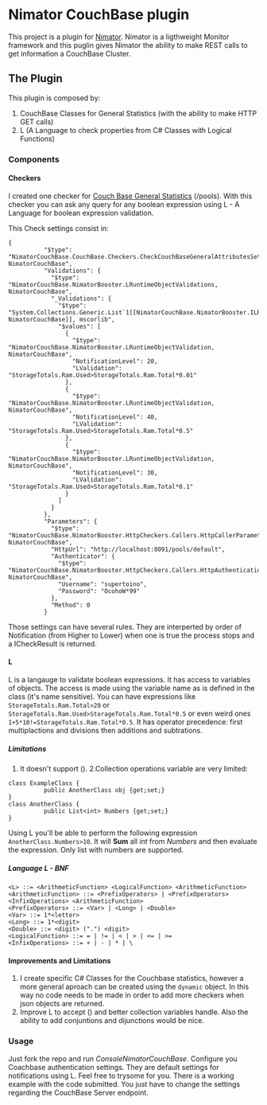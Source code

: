 # Nimator CouchBase plugin

This project is a plugin for [Nimator](https://github.com/omniaretail/nimator). Nimator is a ligthweight Monitor framework and this puglin gives Nimator the ability to make REST calls to get information a CouchBase Cluster.

## The Plugin

This plugin is composed by:

1. CouchBase Classes for General  Statistics (with the ability to make HTTP GET calls)
2. L (A Language to check properties from C# Classes with Logical Functions)

### Components
#### Checkers
I created one checker for [Couch Base General Statistics](https://developer.couchbase.com/documentation/server/current/rest-api/rest-endpoints-all.html) (/pools). With this checker you can ask any query for any boolean expression using L - A Language for boolean expression validation.

This Check settings consist in:
```
{
          "$type": "NimatorCouchBase.CouchBase.Checkers.CheckCouchBaseGeneralAttributesSettings, NimatorCouchBase",
          "Validations": {
            "$type": "NimatorCouchBase.NimatorBooster.LRuntimeObjectValidations, NimatorCouchBase",
            "_Validations": {
              "$type": "System.Collections.Generic.List`1[[NimatorCouchBase.NimatorBooster.ILRuntimeObjectValidation, NimatorCouchBase]], mscorlib",
              "$values": [
                {
                  "$type": "NimatorCouchBase.NimatorBooster.LRuntimeObjectValidation, NimatorCouchBase",
                  "NotificationLevel": 20,
                  "LValidation": "StorageTotals.Ram.Used>StorageTotals.Ram.Total*0.01"
                },
                {
                  "$type": "NimatorCouchBase.NimatorBooster.LRuntimeObjectValidation, NimatorCouchBase",
                  "NotificationLevel": 40,
                  "LValidation": "StorageTotals.Ram.Used>StorageTotals.Ram.Total*0.5"
                },
                {
                  "$type": "NimatorCouchBase.NimatorBooster.LRuntimeObjectValidation, NimatorCouchBase",
                  "NotificationLevel": 30,
                  "LValidation": "StorageTotals.Ram.Used>StorageTotals.Ram.Total*0.1"
                }
              ]
            }            
          },
          "Parameters": {
            "$type": "NimatorCouchBase.NimatorBooster.HttpCheckers.Callers.HttpCallerParameters, NimatorCouchBase",
            "HttpUrl": "http://localhost:8091/pools/default",
            "Authenticator": {
              "$type": "NimatorCouchBase.NimatorBooster.HttpCheckers.Callers.HttpAuthenticationSettings, NimatorCouchBase",
              "Username": "supertoino",
              "Password": "OcohoW*99"
            },
            "Method": 0
          }
```
Those settings can have several rules. They are interperted by order of Notification (from Higher to Lower) when one is true the process stops and a ICheckResult is returned.
#### L
L is a langauge to validate boolean expressions. It has access to variables of objects. The access is made using the variable name as is defined in the class (it's name sensitive). You can have expressions like ```StorageTotals.Ram.Total>20``` or ```StorageTotals.Ram.Used>StorageTotals.Ram.Total*0.5``` or even weird ones ```1+5*10!=StorageTotals.Ram.Total*0.5```. It has operator precedence: first multiplactions and divisions then additions and subtrations.
##### Limitations
1. It doesn't support (). 
2.Collection operations variable are very limited:
``` 
class ExampleClass {
          public AnotherClass obj {get;set;}
}
class AnotherClass {
          public List<int> Numbers {get;set;}
}
```
Using L you'll be able to perform the following expression ```AnotherClass.Numbers>10```. It will __Sum__ all _int_ from _Numbers_ and then evaluate the expression. Only list with numbers are supported.  
##### Language L - BNF 
```
<L> ::= <ArithmeticFunction> <LogicalFunction> <ArithmeticFunction>
<ArithmeticFunction> ::= <PrefixOperators> | <PrefixOperators> <InfixOperations> <ArithmeticFunction>
<PrefixOperators> ::= <Var> | <Long> | <Double>						
<Var> ::= 1*<letter>
<Long> ::= 1*<digit>
<Double> ::= <digit> (".") <digit>
<LogicalFunction> ::= = | != | < | > | <= | >=
<InfixOperations> ::= + | - | * | \
```
#### Improvements and Limitations
1. I create specific C# Classes for the Couchbase statistics, however a more general aproach can be created using the ```dynamic``` object. In this way no code needs to be made in order to add more checkers when json objects are returned.
2. Improve L to accept () and better collection variables handle. Also the ability to add conjuntions and dijunctions would be nice.

### Usage
Just fork the repo and run _ConsoleNimatorCouchBase_. Configure you Coachbase authentication settings. They are default settings for notifications using L. Feel free to trysome for you. There is a working example with the code submitted. You just have to change the settings regarding the CouchBase Server endpoint.
